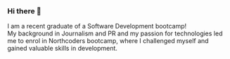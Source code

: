 ### Hi there 👋
I am a recent graduate of a Software Development bootcamp!<br>
My background in Journalism and PR and my passion for technologies led me to enrol in Northcoders bootcamp, where I challenged myself and gained valuable skills in development. <br>

